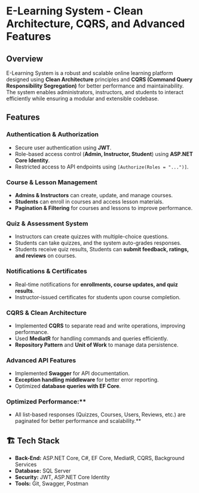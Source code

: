 # E-Learning System - Clean Architecture, CQRS, and Advanced Features  

## Overview  
E-Learning System is a robust and scalable online learning platform designed using **Clean Architecture** principles and **CQRS (Command Query Responsibility Segregation)** for better performance and maintainability.
The system enables administrators, instructors, and students to interact efficiently while ensuring a modular and extensible codebase.

## Features  
### Authentication & Authorization  
- Secure user authentication using **JWT**.  
- Role-based access control (**Admin, Instructor, Student**) using **ASP.NET Core Identity**.  
- Restricted access to API endpoints using `[Authorize(Roles = "...")]`.  

### Course & Lesson Management  
- **Admins & Instructors** can create, update, and manage courses.  
- **Students** can enroll in courses and access lesson materials.  
- **Pagination & Filtering** for courses and lessons to improve performance.  

### Quiz & Assessment System  
- Instructors can create quizzes with multiple-choice questions.  
- Students can take quizzes, and the system auto-grades responses.  
- Students receive quiz results, Students can **submit feedback, ratings, and reviews** on courses.  

### Notifications & Certificates  
- Real-time notifications for **enrollments, course updates, and quiz results**.  
- Instructor-issued certificates for students upon course completion.  

### CQRS & Clean Architecture  
- Implemented **CQRS** to separate read and write operations, improving performance.  
- Used **MediatR** for handling commands and queries efficiently.  
- **Repository Pattern** and **Unit of Work** to manage data persistence.  

### Advanced API Features  
- Implemented **Swagger** for API documentation.  
- **Exception handling middleware** for better error reporting.  
- Optimized **database queries with EF Core**.

 ### Optimized Performance:**  
  - All list-based responses (Quizzes, Courses, Users, Reviews, etc.) are paginated for better performance and scalability.**  

## 🏗 Tech Stack  
- **Back-End:** ASP.NET Core, C#, EF Core, MediatR, CQRS, Background Services  
- **Database:** SQL Server  
- **Security:** JWT, ASP.NET Core Identity  
- **Tools:** Git, Swagger, Postman  


